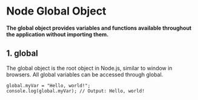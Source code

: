 # Node Global Object

 **The global object provides variables and functions available throughout the application without importing them.**

 ## 1. global

The global object is the root object in Node.js, similar to window in browsers. All global variables can be accessed through global.

```
global.myVar = "Hello, world!";
console.log(global.myVar); // Output: Hello, world!
```
